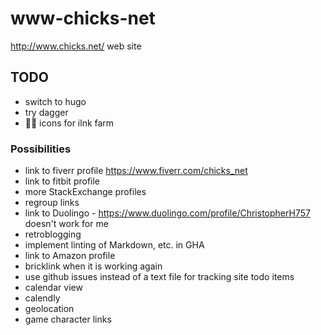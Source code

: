 # www-chicks-net

http://www.chicks.net/ web site

## TODO
* switch to hugo
* try dagger
* 👩‍🌾 icons for ilnk farm

### Possibilities
* link to fiverr profile https://www.fiverr.com/chicks_net
* link to fitbit profile
* more StackExchange profiles
* regroup links
* link to Duolingo - https://www.duolingo.com/profile/ChristopherH757 doesn't work for me
* retroblogging
* implement linting of Markdown, etc. in GHA
* link to Amazon profile
* bricklink when it is working again
* use github issues instead of a text file for tracking site todo items
* calendar view
* calendly
* geolocation
* game character links
